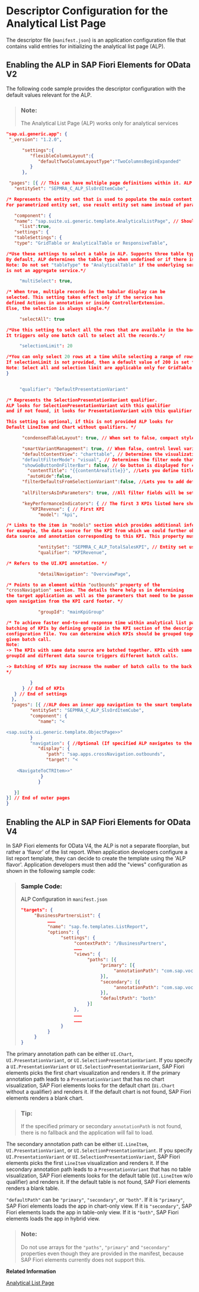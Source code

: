 <!-- loio2a9df06673d34f72b238549d49da8bfb -->

# Descriptor Configuration for the Analytical List Page

The descriptor file \(`manifest.json`\) is an application configuration file that contains valid entries for initializing the analytical list page \(ALP\).



## Enabling the ALP in SAP Fiori Elements for OData V2

The following code sample provides the descriptor configuration with the default values relevant for the ALP.

> ### Note:  
> The Analytical List Page \(ALP\) works only for analytical services

```json
"sap.ui.generic.app": {
 "_version": "1.2.0",

      "settings":{  
         "flexibleColumnLayout":{  
            "defaultTwoColumnLayoutType":"TwoColumnsBeginExpanded"
         }
      },

 "pages": [{ // This can have multiple page definitions within it. ALP currently only consumes the first page.
   "entitySet": "SEPMRA_C_ALP_SlsOrdItemCube",

/* Represents the entity set that is used to populate the main content area. 
For parametrized entity set, use result entity set name instead of parametrized entity set. */

   "component": {
   "name": "sap.suite.ui.generic.template.AnalyticalListPage", // Should not be changed.
     "list":true,
   "settings": {
   "tableSettings": {
   "type": "GridTable or AnalyticalTable or ResponsiveTable",

/*Use these settings to select a table in ALP. Supports three table types: "AnalyticalTable", "GridTable" & "ResponsiveTable".
By default, ALP determines the table type when undefined or if there is an incorrect value.
Note: Do not set "tableType" to "AnalyticalTable" if the underlying service for the main entity set
is not an aggregate service.*/

     "multiSelect": true,

/* When true, multiple records in the tabular display can be 
selected. This setting takes effect only if the service has
defined Actions in annotation or inside ControllerExtension.
Else, the selection is always single.*/

     "selectAll": true

/*Use this setting to select all the rows that are available in the back end with the current filters.
It triggers only one batch call to select all the records.*/

     "selectionLimit": 20

/*You can only select 20 rows at a time while selecting a range of rows in the table.
If selectionLimit is not provided, then a default value of 200 is set to selectionLimit.
Note: Select all and selection limit are applicable only for GridTable and AnalyticalTable*/
}


     "qualifier": "DefaultPresentationVariant" 

/* Represents the SelectionPresentationVariant qualifier. 
ALP looks for SelectionPresentationVariant with this qualifier 
and if not found, it looks for PresentationVariant with this qualifier.

This setting is optional, if this is not provided ALP looks for 
Default LineItem and Chart without qualifiers. */

      "condensedTableLayout": true, // When set to false, compact style will be used to render the table.

      "smartVariantManagement": true, // When false, control level variant management is used instead of page level variant management
      "defaultContentView": "charttable", // Determines the visualization of content area. Possible other values: chart or table.
      "defaultFilterMode": "visual", // Determines the filter mode that is used. Possible other value: compact	   
      "showGoButtonOnFilterBar": false, // Go button is displayed for compact filters when this is set to true
        "contentTitle": "{{contentAreaTitle}}", //Lets you define title for the content area. Ensure that the contentAreaTitle is also defined in i18n.properties
        "autoHide":false,
      "filterDefaultsFromSelectionVariant":false, //Lets you to add default values for FilterBar using SelectionVariant annotation. 
        
      "allFiltersAsInParameters": true, //All filter fields will be set as in parameter.

      "keyPerformanceIndicators": { // The first 3 KPIs listed here show up in the KPI tags
         "KPIRevenue": { // First KPI
            "model": "kpi",

/* Links to the item in "models" section which provides additional information,
for example, the data source for the KPI from which we could further obtain the
data source and annotation corresponding to this KPI. This property must not be empty.  */

            "entitySet": "SEPMRA_C_ALP_TotalSalesKPI", // Entity set used for bringing up the details displayed within the KPI tag/card.
            "qualifier": "KPIRevenue",

/* Refers to the UI.KPI annotation. */

            "detailNavigation": "OverviewPage", 

/* Points to an element within "outbounds" property of the
"crossNavigation" section. The details there help us in determining
the target application as well as the parameters that need to be passed
upon navigation from the KPI card footer. */

            "groupId": "mainKpiGroup"

/* To achieve faster end-to-end response time within analytical list page, enable 
batching of KPIs by defining groupId in the KPI section of the descriptor 
configuration file. You can determine which KPIs should be grouped together in a 
given batch call. 
Note: 
-> The KPIs with same data source are batched together. KPIs with same 
groupId and different data source triggers different batch calls.

-> Batching of KPIs may increase the number of batch calls to the back end.
*/

         }
      } // End of KPIs
   } // End of settings
  },
  "pages": [{ //ALP does an inner app navigation to the smart template specified below
         "entitySet": "SEPMRA_C_ALP_SlsOrdItemCube",
         "component": {
            "name": "<

<sap.suite.ui.generic.template.ObjectPage>>"
         }
         "navigation": { //Optional (If specified ALP navigates to the target Application specified below through external app navigation)
            "display": {
               "path": "sap.apps.crossNavigation.outbounds",
               "target": "<
    
    <NavigateToCTRItem>>"
             }
            }

   }]
}] // End of outer pages
}
```



<a name="loio2a9df06673d34f72b238549d49da8bfb__section_b3f_qhf_1qb"/>

## Enabling the ALP in SAP Fiori Elements for OData V4

In SAP Fiori elements for OData V4, the ALP is not a separate floorplan, but rather a 'flavor' of the list report. When application developers configure a list report template, they can decide to create the template using the 'ALP flavor'. Application developers must then add the "views" configuration as shown in the following sample code:

> ### Sample Code:  
> ALP Configuration in `manifest.json`
> 
> ```json
> "targets": {
>      "BusinessPartnersList": {
>           ………
>           "name": "sap.fe.templates.ListReport",
>           "options": {
>                "settings": {
>                     "contextPath": "/BusinessPartners",
>                     ………
>                     "views": {
>                          "paths": [{
>                               "primary": [{
>                                    "annotationPath": "com.sap.vocabularies.UI.v1.PresentationVariant#ProductSalesPV"
>                               }],
>                               "secondary": [{
>                                    "annotationPath": "com.sap.vocabularies.UI.v1.LineItem"
>                               }],
>                               "defaultPath": "both"
>                          }]
>                     },
>                     ………
>                     ………
>                }
>           }
>      }
> }
> ```

The primary annotation path can be either `UI.Chart`, `UI.PresentationVariant`, or `UI.SelectionPresentationVariant`. If you specify a `UI.PresentationVariant` or `UI.SelectionPresentationVariant`, SAP Fiori elements picks the first chart visualization and renders it. If the primary annotation path leads to a `PresentationVariant` that has no chart visualization, SAP Fiori elements looks for the default chart \(`Ui.Chart` without a qualifier\) and renders it. If the default chart is not found, SAP Fiori elements renders a blank chart.

> ### Tip:  
> If the specified primary or secondary `annotationPath` is not found, there is no fallback and the application will fail to load.

The secondary annotation path can be either `UI.LineItem`, `UI.PresentationVariant`, or `UI.SelectionPresentationVariant`. If you specify `UI.PresentationVariant` or `UI.SelectionPresentationVariant`, SAP Fiori elements picks the first `LineItem` visualization and renders it. If the secondary annotation path leads to a `PresentationVariant` that has no table visualization, SAP Fiori elements looks for the default table \(`UI.LineItem` w/o qualifier\) and renders it. If the default table is not found, SAP Fiori elements renders a blank table.

`"defaultPath"` can be `"primary"`, `"secondary"`, or `"both"`. If it is `"primary"`, SAP Fiori elements loads the app in chart-only view. If it is `"secondary"`, SAP Fiori elements loads the app in table-only view. If it is `"both"`, SAP Fiori elements loads the app in hybrid view.

> ### Note:  
> Do not use arrays for the `"paths"`, `"primary"` and `"secondary"` properties even though they are provided in the manifest, because SAP Fiori elements currently does not support this.

**Related Information**  


[Analytical List Page](analytical-list-page-3d33684.md "The analytical list page (ALP) offers a unique way to analyze data step by step from different perspectives, to investigate a root cause through drilldown, and to act on transactional content.")

